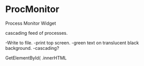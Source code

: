 # ProcMonitor

Process Monitor Widget

cascading feed of processes.

-Write to file.
-print top screen.
-green text on translucent black background.
-cascading?


GetElementById(
.innerHTML

